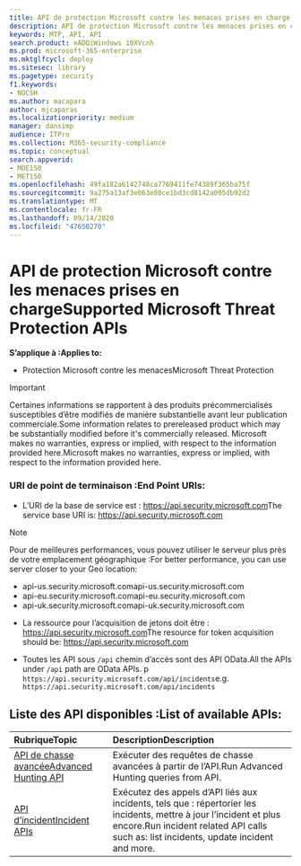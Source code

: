 ```yaml
---
title: API de protection Microsoft contre les menaces prises en charge
description: API de protection Microsoft contre les menaces prises en charge
keywords: MTP, API, API
search.product: eADQiWindows 10XVcnh
ms.prod: microsoft-365-enterprise
ms.mktglfcycl: deploy
ms.sitesec: library
ms.pagetype: security
f1.keywords:
- NOCSH
ms.author: macapara
author: mjcaparas
ms.localizationpriority: medium
manager: dansimp
audience: ITPro
ms.collection: M365-security-compliance
ms.topic: conceptual
search.appverid:
- MOE150
- MET150
ms.openlocfilehash: 49fa182a6142748ca7769411fe74389f365ba75f
ms.sourcegitcommit: 9a275a13af3e063e80ce1bd3cd8142a095db92d2
ms.translationtype: MT
ms.contentlocale: fr-FR
ms.lasthandoff: 09/14/2020
ms.locfileid: "47650270"
---
```

# <a name="supported-microsoft-threat-protection-apis"></a><span data-ttu-id="e2f0d-104">API de protection Microsoft contre les menaces prises en charge</span><span class="sxs-lookup"><span data-stu-id="e2f0d-104">Supported Microsoft Threat Protection APIs</span></span> 
<span data-ttu-id="e2f0d-105">**S’applique à :**</span><span class="sxs-lookup"><span data-stu-id="e2f0d-105">**Applies to:**</span></span>
- <span data-ttu-id="e2f0d-106">Protection Microsoft contre les menaces</span><span class="sxs-lookup"><span data-stu-id="e2f0d-106">Microsoft Threat Protection</span></span>

>[!IMPORTANT] 
><span data-ttu-id="e2f0d-107">Certaines informations se rapportent à des produits précommercialisés susceptibles d’être modifiés de manière substantielle avant leur publication commerciale.</span><span class="sxs-lookup"><span data-stu-id="e2f0d-107">Some information relates to prereleased product which may be substantially modified before it's commercially released.</span></span> <span data-ttu-id="e2f0d-108">Microsoft makes no warranties, express or implied, with respect to the information provided here.</span><span class="sxs-lookup"><span data-stu-id="e2f0d-108">Microsoft makes no warranties, express or implied, with respect to the information provided here.</span></span>


### <a name="end-point-uris"></a><span data-ttu-id="e2f0d-109">URI de point de terminaison :</span><span class="sxs-lookup"><span data-stu-id="e2f0d-109">End Point URIs:</span></span>

- <span data-ttu-id="e2f0d-110">L’URI de la base de service est : https://api.security.microsoft.com</span><span class="sxs-lookup"><span data-stu-id="e2f0d-110">The service base URI is: https://api.security.microsoft.com</span></span> <br>

>[!NOTE]
><span data-ttu-id="e2f0d-111">Pour de meilleures performances, vous pouvez utiliser le serveur plus près de votre emplacement géographique :</span><span class="sxs-lookup"><span data-stu-id="e2f0d-111">For better performance, you can use server closer to your Geo location:</span></span>
> - <span data-ttu-id="e2f0d-112">api-us.security.microsoft.com</span><span class="sxs-lookup"><span data-stu-id="e2f0d-112">api-us.security.microsoft.com</span></span>
> - <span data-ttu-id="e2f0d-113">api-eu.security.microsoft.com</span><span class="sxs-lookup"><span data-stu-id="e2f0d-113">api-eu.security.microsoft.com</span></span>
> - <span data-ttu-id="e2f0d-114">api-uk.security.microsoft.com</span><span class="sxs-lookup"><span data-stu-id="e2f0d-114">api-uk.security.microsoft.com</span></span>

 - <span data-ttu-id="e2f0d-115">La ressource pour l’acquisition de jetons doit être : https://api.security.microsoft.com</span><span class="sxs-lookup"><span data-stu-id="e2f0d-115">The resource for token acquisition should be: https://api.security.microsoft.com</span></span>

 - <span data-ttu-id="e2f0d-116">Toutes les API sous ```/api``` chemin d’accès sont des API OData.</span><span class="sxs-lookup"><span data-stu-id="e2f0d-116">All the APIs under ```/api``` path are OData APIs.</span></span> <span data-ttu-id="e2f0d-117">p ```https://api.security.microsoft.com/api/incidents```</span><span class="sxs-lookup"><span data-stu-id="e2f0d-117">e.g. ```https://api.security.microsoft.com/api/incidents```</span></span>

## <a name="list-of-available-apis"></a><span data-ttu-id="e2f0d-118">Liste des API disponibles :</span><span class="sxs-lookup"><span data-stu-id="e2f0d-118">List of available APIs:</span></span>

<span data-ttu-id="e2f0d-119">Rubrique</span><span class="sxs-lookup"><span data-stu-id="e2f0d-119">Topic</span></span> | <span data-ttu-id="e2f0d-120">Description</span><span class="sxs-lookup"><span data-stu-id="e2f0d-120">Description</span></span>
:---|:---
[<span data-ttu-id="e2f0d-121">API de chasse avancée</span><span class="sxs-lookup"><span data-stu-id="e2f0d-121">Advanced Hunting API</span></span>](api-advanced-hunting.md) | <span data-ttu-id="e2f0d-122">Exécuter des requêtes de chasse avancées à partir de l’API.</span><span class="sxs-lookup"><span data-stu-id="e2f0d-122">Run Advanced Hunting queries from API.</span></span>
[<span data-ttu-id="e2f0d-123">API d’incident</span><span class="sxs-lookup"><span data-stu-id="e2f0d-123">Incident APIs</span></span>](api-incident.md) | <span data-ttu-id="e2f0d-124">Exécutez des appels d’API liés aux incidents, tels que : répertorier les incidents, mettre à jour l’incident et plus encore.</span><span class="sxs-lookup"><span data-stu-id="e2f0d-124">Run incident related API calls such as: list incidents, update incident and more.</span></span>
